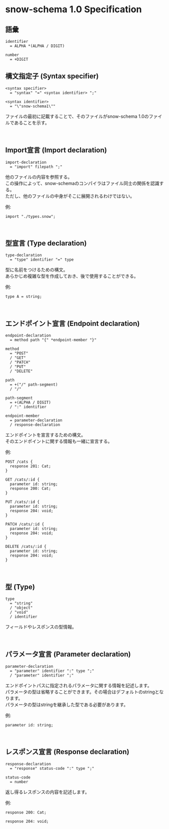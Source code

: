 # snow-schema 1.0 Specification

## 語彙
```
identifier
  = ALPHA *(ALPHA / DIGIT)

number
  = +DIGIT
```

## 構文指定子 (Syntax specifier)
```abnf
<syntax specifier>
  = "syntax" "=" <syntax identifier> ";"

<syntax identifier>
  = "\"snow-schema1\""
```
ファイルの最初に記載することで、そのファイルがsnow-schema 1.0のファイルであることを示す。

<br />

## Import宣言 (Import declaration)
```abnf
import-declaration
  = "import" filepath ";"
```
他のファイルの内容を参照する。\
この操作によって、snow-schemaのコンパイラはファイル同士の関係を認識する。\
ただし、他のファイルの中身がそこに展開されるわけではない。

例:
```
import "./types.snow";
```

<br />

## 型宣言 (Type declaration)
```abnf
type-declaration
  = "type" identifier "=" type
```
型に名前をつけるための構文。\
あらかじめ複雑な型を作成しておき、後で使用することができる。

例:
```
type A = string;
```

<br />

## エンドポイント宣言 (Endpoint declaration)
```abnf
endpoint-declaration
  = method path "{" *endpoint-member "}"

method
  = "POST"
  / "GET"
  / "PATCH"
  / "PUT"
  / "DELETE"

path
  = +("/" path-segment)
  / "/"

path-segment
  = +(ALPHA / DIGIT)
  / ":" identifier

endpoint-member
  = parameter-declaration
  / response-declaration
```
エンドポイントを宣言するための構文。\
そのエンドポイントに関する情報も一緒に宣言する。

例:
```
POST /cats {
  response 201: Cat;
}
```
```
GET /cats/:id {
  parameter id: string;
  response 200: Cat;
}
```
```
PUT /cats/:id {
  parameter id: string;
  response 204: void;
}
```
```
PATCH /cats/:id {
  parameter id: string;
  response 204: void;
}
```
```
DELETE /cats/:id {
  parameter id: string;
  response 204: void;
}
```

<br />

## 型 (Type)
```abnf
type
  = "string"
  / "object"
  / "void"
  / identifier
```
フィールドやレスポンスの型情報。

<br />

## パラメータ宣言 (Parameter declaration)
```abnf
parameter-declaration
  = "parameter" identifier ":" type ";"
  / "parameter" identifier ";"
```
エンドポイントパスに指定されるパラメータに関する情報を記述します。\
パラメータの型は省略することができます。その場合はデフォルトのstringとなります。\
パラメータの型はstringを継承した型である必要があります。

例:
```
parameter id: string;
```

<br />

## レスポンス宣言 (Response declaration)
```abnf
response-declaration
  = "response" status-code ":" type ";"

status-code
  = number
```
返し得るレスポンスの内容を記述します。

例:
```
response 200: Cat;
```
```
response 204: void;
```

<br />
